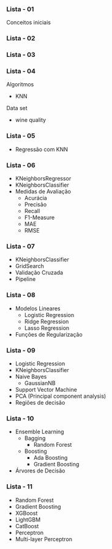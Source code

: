 ### Lista - 01

Conceitos iniciais

###  Lista - 02

### Lista - 03

### Lista - 04

Algoritmos
- KNN

Data set
- wine quality


### Lista - 05

- Regressão com KNN

### Lista - 06

- KNeighborsRegressor
- KNeighborsClassifier
- Medidas de Avaliação
	- Acurácia
	- Precisão
	- Recall
	- F1-Measure
	- MAE
	- RMSE

### Lista - 07

- KNeighborsClassifier
- GridSearch
- Validação Cruzada
- Pipeline

### Lista - 08

- Modelos Lineares
	- Logistic Regression
	- Ridge Regression
	- Lasso Regression
- Funções de Regularização

### Lista - 09

- Logistic Regression
- KNeighborsClassifier
- Naive Bayes
	- GaussianNB
- Support Vector Machine
- PCA (Principal component analysis)
- Regiões de decisão

### Lista - 10

- Ensemble Learning
	- Bagging
		- Random Forest
	- Boosting
		- Ada Boosting
		- Gradient Boosting
- Árvores de Decisão

### Lista - 11

- Random Forest
- Gradient Boosting
- XGBoost 
- LightGBM 
- CatBoost 
- Perceptron 
- Multi-layer Perceptron 



